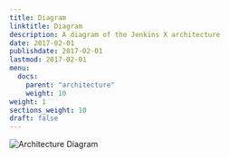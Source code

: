 ```yaml
---
title: Diagram
linktitle: Diagram
description: A diagram of the Jenkins X architecture
date: 2017-02-01
publishdate: 2017-02-01
lastmod: 2017-02-01
menu:
  docs:
    parent: "architecture"
    weight: 10
weight: 1
sections_weight: 10
draft: false
---
```


<img src="/images/jx-arch.png" title="Architecture Diagram">
